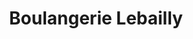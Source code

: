 ---
title: "Boulangerie Lebailly"
url: /saint-laurent-de-condel/boulangerie-lebailly/
shop: boulangerie
---